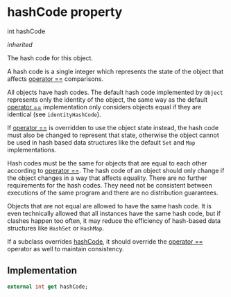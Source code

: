 


# hashCode property









int hashCode
  
_<span class="feature">inherited</span>_



<p>The hash code for this object.</p>
<p>A hash code is a single integer which represents the state of the object
that affects <a href="../../zego_uikit_prebuilt_live_audio_room/ZegoPlayerState/operator_equals.md">operator ==</a> comparisons.</p>
<p>All objects have hash codes.
The default hash code implemented by <code>Object</code>
represents only the identity of the object,
the same way as the default <a href="../../zego_uikit_prebuilt_live_audio_room/ZegoPlayerState/operator_equals.md">operator ==</a> implementation only considers objects
equal if they are identical (see <code>identityHashCode</code>).</p>
<p>If <a href="../../zego_uikit_prebuilt_live_audio_room/ZegoPlayerState/operator_equals.md">operator ==</a> is overridden to use the object state instead,
the hash code must also be changed to represent that state,
otherwise the object cannot be used in hash based data structures
like the default <code>Set</code> and <code>Map</code> implementations.</p>
<p>Hash codes must be the same for objects that are equal to each other
according to <a href="../../zego_uikit_prebuilt_live_audio_room/ZegoPlayerState/operator_equals.md">operator ==</a>.
The hash code of an object should only change if the object changes
in a way that affects equality.
There are no further requirements for the hash codes.
They need not be consistent between executions of the same program
and there are no distribution guarantees.</p>
<p>Objects that are not equal are allowed to have the same hash code.
It is even technically allowed that all instances have the same hash code,
but if clashes happen too often,
it may reduce the efficiency of hash-based data structures
like <code>HashSet</code> or <code>HashMap</code>.</p>
<p>If a subclass overrides <a href="../../zego_uikit_prebuilt_live_audio_room/ZegoPlayerState/hashCode.md">hashCode</a>, it should override the
<a href="../../zego_uikit_prebuilt_live_audio_room/ZegoPlayerState/operator_equals.md">operator ==</a> operator as well to maintain consistency.</p>



## Implementation

```dart
external int get hashCode;
```








